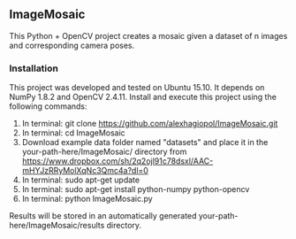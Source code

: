 ## ImageMosaic

This Python + OpenCV project creates a mosaic given a dataset of n images and corresponding camera poses.

### Installation
This project was developed and tested on Ubuntu 15.10. It depends on NumPy 1.8.2 and OpenCV 2.4.11. Install and execute this project using the following commands:

1. In terminal: git clone https://github.com/alexhagiopol/ImageMosaic.git
2. In terminal: cd ImageMosaic
3. Download example data folder named "datasets" and place it in the your-path-here/ImageMosaic/ directory from https://www.dropbox.com/sh/2q2ojl91c78dsxl/AAC-mHYJzRRyMolXqNc3Qmc4a?dl=0
4. In terminal: sudo apt-get update
5. In terminal: sudo apt-get install python-numpy python-opencv
6. In terminal: python ImageMosaic.py

Results will be stored in an automatically generated your-path-here/ImageMosaic/results directory.


